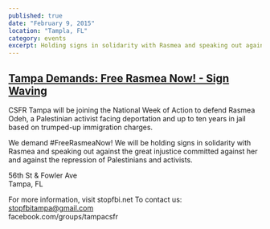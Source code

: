 ```yaml
---
published: true
date: "February 9, 2015"
location: "Tampla, FL"
category: events
excerpt: Holding signs in solidarity with Rasmea and speaking out against the great injustice committed against her and against the repression of Palestinians and activists.
---
```


## [Tampa Demands: Free Rasmea Now! - Sign Waving](https://www.facebook.com/events/658909987553330/)

CSFR Tampa will be joining the National Week of Action to defend Rasmea Odeh, a Palestinian activist facing deportation and up to ten years in jail based on trumped-up immigration charges.

We demand #FreeRasmeaNow! We will be holding signs in solidarity with Rasmea and speaking out against the great injustice committed against her and against the repression of Palestinians and activists.

56th St & Fowler Ave
<br>Tampa, FL

For more information, visit stopfbi.net
To contact us:
[stopfbitampa@gmail.com](mailto:stopfbitampa@gmail.com)
<br>facebook.com/groups/tampacsfr